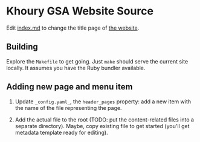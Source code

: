 # Khoury GSA Website Source

Edit [index.md](./index.md) to change the title page of [the website](https://khoury-gsa.github.io).

## Building

Explore the `Makefile` to get going. Just `make` should serve the current site
locally. It assumes you have the Ruby bundler available.

## Adding new page and menu item

1. Update `_config.yaml_`, the `header_pages` property: add a new item with the
   name of the file representing the page.

2. Add the actual file to the root (TODO: put the content-related files into a
   separate directory). Maybe, copy existing file to get started (you'll get
   metadata template ready for editing).
